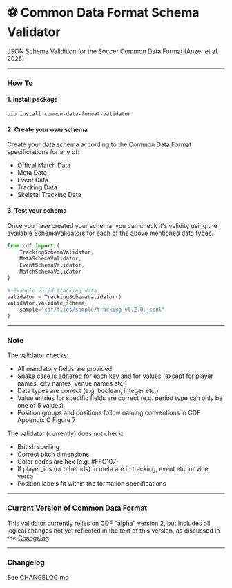 # ⚽ Common Data Format Schema Validator
JSON Schema Validition for the Soccer Common Data Format (Anzer et al. 2025)

----

### How To

#### 1. Install package

`pip install common-data-format-validator`

#### 2. Create your own schema
Create your data schema according to the Common Data Format specificiations for any of:
- Offical Match Data
- Meta Data
- Event Data
- Tracking Data
- Skeletal Tracking Data

#### 3. Test your schema
Once you have created your schema, you can check it's validity using the available SchemaValidators for each of the above mentioned data types.

```python
from cdf import (
    TrackingSchemaValidator, 
    MetaSchemaValidator, 
    EventSchemaValidator,
    MatchSchemaValidator    
)

# Example valid tracking data
validator = TrackingSchemaValidator()
validator.validate_schema(
    sample="cdf/files/sample/tracking_v0.2.0.jsonl"
)
```

----

### Note

The validator checks:
- All mandatory fields are provided
- Snake case is adhered for each key and for values (except for player names, city names, venue names etc.)
- Data types are correct (e.g. boolean, integer etc.)
- Value entries for specific fields are correct (e.g. period type can only be one of 5 values)
- Position groups and positions follow naming conventions in CDF Appendix C Figure 7

The validator (currently) does not check:
- British spelling
- Correct pitch dimensions
- Color codes are hex (e.g. #FFC107)
- If player_ids (or other ids) in meta are in tracking, event etc. or vice versa
- Position labels fit within the formation specifications

----

### Current Version of Common Data Format

This validator currently relies on CDF "alpha" version 2, but includes all logical changes not yet reflected in the text of this version, as discussed in the [Changelog](/CHANGELOG.md)

----

### Changelog

See [CHANGELOG.md](/CHANGELOG.md)